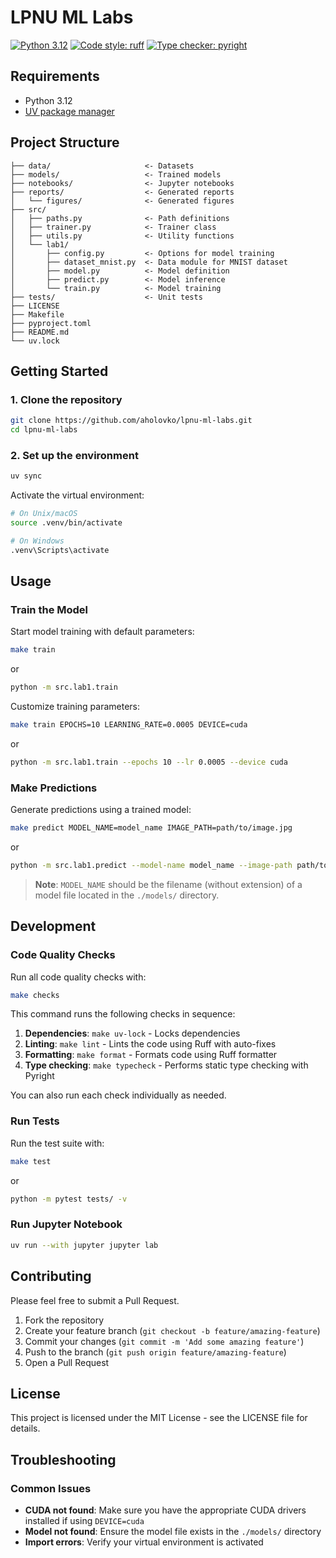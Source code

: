 # LPNU ML Labs

[![Python 3.12](https://img.shields.io/badge/python-3.12-blue.svg)](https://www.python.org/downloads/release/python-3120/)
[![Code style: ruff](https://img.shields.io/badge/code%20style-ruff-000000.svg)](https://github.com/astral-sh/ruff)
[![Type checker: pyright](https://img.shields.io/badge/type%20checker-pyright-3775A9.svg)](https://github.com/microsoft/pyright)

## Requirements

- Python 3.12
- [UV package manager](https://docs.astral.sh/uv/getting-started/installation/)

## Project Structure

```
├── data/                     <- Datasets
├── models/                   <- Trained models
├── notebooks/                <- Jupyter notebooks
├── reports/                  <- Generated reports
│   └── figures/              <- Generated figures
├── src/
│   ├── paths.py              <- Path definitions
│   ├── trainer.py            <- Trainer class
│   ├── utils.py              <- Utility functions
│   └── lab1/
│       ├── config.py         <- Options for model training
│       ├── dataset_mnist.py  <- Data module for MNIST dataset
│       ├── model.py          <- Model definition
│       ├── predict.py        <- Model inference
│       └── train.py          <- Model training
├── tests/                    <- Unit tests
├── LICENSE
├── Makefile
├── pyproject.toml
├── README.md
└── uv.lock
```

## Getting Started

### 1. Clone the repository

```bash
git clone https://github.com/aholovko/lpnu-ml-labs.git
cd lpnu-ml-labs
```

### 2. Set up the environment

```bash
uv sync
```

Activate the virtual environment:
```bash
# On Unix/macOS
source .venv/bin/activate

# On Windows
.venv\Scripts\activate
```

## Usage

### Train the Model

Start model training with default parameters:

```bash
make train
```
or
```bash
python -m src.lab1.train
```

Customize training parameters:

```bash
make train EPOCHS=10 LEARNING_RATE=0.0005 DEVICE=cuda
```
or
```bash
python -m src.lab1.train --epochs 10 --lr 0.0005 --device cuda
```

### Make Predictions

Generate predictions using a trained model:

```bash
make predict MODEL_NAME=model_name IMAGE_PATH=path/to/image.jpg
```
or
```bash
python -m src.lab1.predict --model-name model_name --image-path path/to/image.jpg
```

> **Note**: `MODEL_NAME` should be the filename (without extension) of a model file located in the `./models/` directory.

## Development

### Code Quality Checks

Run all code quality checks with:

```bash
make checks
```

This command runs the following checks in sequence:

1. **Dependencies**: `make uv-lock` - Locks dependencies
2. **Linting**: `make lint` - Lints the code using Ruff with auto-fixes 
3. **Formatting**: `make format` - Formats code using Ruff formatter
4. **Type checking**: `make typecheck` - Performs static type checking with Pyright

You can also run each check individually as needed.

### Run Tests

Run the test suite with:

```bash
make test
```
or
```bash
python -m pytest tests/ -v
```

### Run Jupyter Notebook

```bash
uv run --with jupyter jupyter lab
```

## Contributing

Please feel free to submit a Pull Request.

1. Fork the repository
2. Create your feature branch (`git checkout -b feature/amazing-feature`)
3. Commit your changes (`git commit -m 'Add some amazing feature'`)
4. Push to the branch (`git push origin feature/amazing-feature`)
5. Open a Pull Request

## License

This project is licensed under the MIT License - see the LICENSE file for details.

## Troubleshooting

### Common Issues

- **CUDA not found**: Make sure you have the appropriate CUDA drivers installed if using `DEVICE=cuda`
- **Model not found**: Ensure the model file exists in the `./models/` directory
- **Import errors**: Verify your virtual environment is activated
